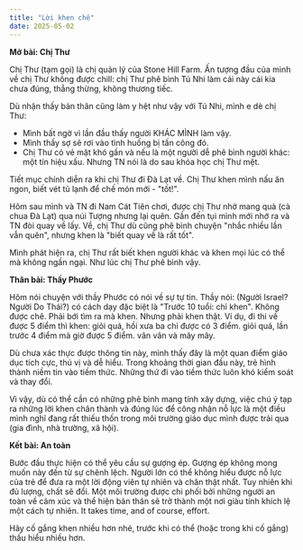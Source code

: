 ```yaml
---
title: "Lời khen chê"
date: 2025-05-02
---
```


__Mở bài: Chị Thư__

Chị Thư (tạm gọi) là chị quản lý của Stone Hill Farm. Ấn tượng đầu của mình về chị Thư không được chill: chị Thư phê bình Tú Nhi làm cái này cái kia chưa đúng, thẳng thừng, không thương tiếc. 

Dù nhận thấy bản thân cũng làm y hệt như vậy với Tú Nhi, mình e dè chị Thư:
- Mình bất ngờ vì lần đầu thấy người KHÁC MÌNH làm vậy.
- Mình thấy sợ sẽ rơi vào tình huống bị tấn công đó.
- Chị Thư có vẻ mặt khó gần và nếu là một người dễ phê bình người khác: một tín hiệu xấu. Nhưng TN nói là do sau khóa học chị Thư mệt.

Tiết mục chính diễn ra khi chị Thư đi Đà Lạt về. Chị Thư khen mình nấu ăn ngon, biết vét tủ lạnh để chế món mới - "tốt!". 

Hôm sau mình và TN đi Nam Cát Tiên chơi, được chị Thư nhờ mang quà (cà chua Đà Lạt) qua núi Tượng nhưng lại quên. Gần đến tụi mình mới nhớ ra và TN đòi quay về lấy. Về, chị Thư dù cũng phê bình chuyện "nhắc nhiều lần vẫn quên", nhưng khen là "biết quay về là rất tốt".

Mình phát hiện ra, chị Thư rất biết khen người khác và khen mọi lúc có thể mà không ngần ngại. Như lúc chị Thư phê bình vậy.

__Thân bài: Thầy Phước__

Hôm nói chuyện với thầy Phước có nói về sự tự tin. Thầy nói: (Người Israel? Người Do Thái?) có cách dạy đặc biệt là "Trước 10 tuổi: chỉ khen". Không được chê. Phải bới tìm ra mà khen. Nhưng phải khen thật. Ví dụ, đi thi về được 5 điểm thì khen: giỏi quá, hồi xưa ba chỉ được có 3 điểm. giỏi quá, lần trước 4 điểm mà giờ được 5 điểm. vân vân và mây mây.

Dù chưa xác thực được thông tin này, mình thấy đây là một quan điểm giáo dục tích cực, thú vị và dễ hiểu. Trong khoảng thời gian đầu này, trẻ hình thành niềm tin vào tiềm thức. Những thứ đi vào tiềm thức luôn khó kiểm soát và thay đổi.

Vì vậy, dù có thể cần có những phê bình mang tính xây dựng, việc chú ý tạp ra những lời khen chân thành và đúng lúc để công nhận nỗ lực là một điều mình nghĩ đang rất thiếu thốn trong môi trường giáo dục mình được trải qua (gia đình, nhà trường, xã hội).

__Kết bài: An toàn__

Bước đầu thực hiện có thể yêu cầu sự gượng ép. Gượng ép không mong muốn này đến từ sự chênh lệch. Người lớn có thể không hiểu được nỗ lực của trẻ để đưa ra một lời động viên tự nhiên và chân thật nhất. Tuy nhiên khi đủ lượng, chất sẽ đổi. Một môi trường được chi phối bởi những người an toàn về cảm xúc và thể hiện bản thân sẽ trở thành một nơi giàu tính khích lệ một cách tự nhiên. It takes time, and of course, effort.

Hãy cố gắng khen nhiều hơn nhé, trước khi có thể (hoặc trong khi cố gắng) thấu hiểu nhiều hơn.
